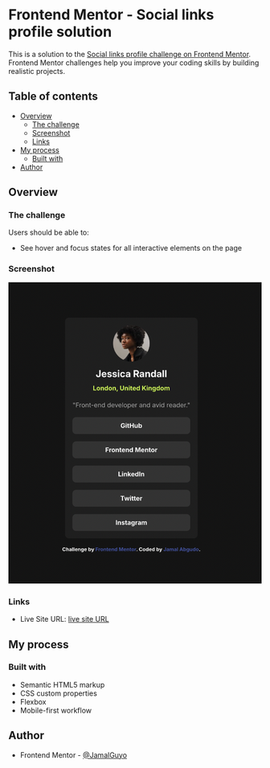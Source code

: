 # Frontend Mentor - Social links profile solution

This is a solution to the [Social links profile challenge on Frontend Mentor](https://www.frontendmentor.io/challenges/social-links-profile-UG32l9m6dQ). Frontend Mentor challenges help you improve your coding skills by building realistic projects.

## Table of contents

- [Overview](#overview)
  - [The challenge](#the-challenge)
  - [Screenshot](#screenshot)
  - [Links](#links)
- [My process](#my-process)
  - [Built with](#built-with)
- [Author](#author)

## Overview

### The challenge

Users should be able to:

- See hover and focus states for all interactive elements on the page

### Screenshot

![screenshot](./assets/images/screenshot.png)

### Links

- Live Site URL: [live site URL](https://sociallink-challenge.netlify.app/)

## My process

### Built with

- Semantic HTML5 markup
- CSS custom properties
- Flexbox
- Mobile-first workflow

## Author

- Frontend Mentor - [@JamalGuyo](https://www.frontendmentor.io/profile/JamalGuyo)
